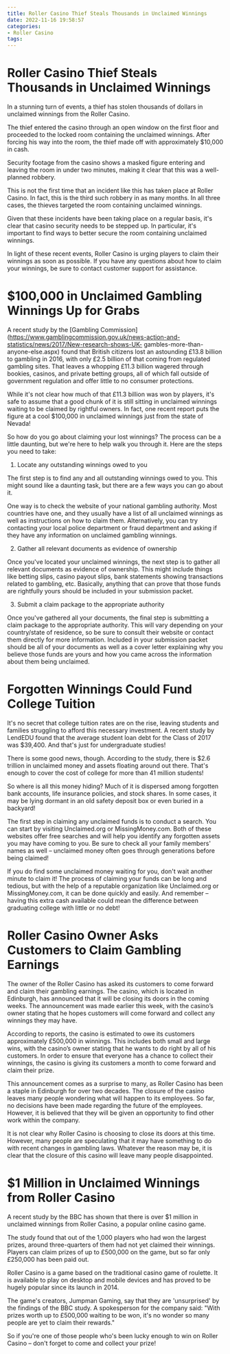 ```yaml
---
title: Roller Casino Thief Steals Thousands in Unclaimed Winnings
date: 2022-11-16 19:58:57
categories:
- Roller Casino
tags:
---
```



#  Roller Casino Thief Steals Thousands in Unclaimed Winnings

In a stunning turn of events, a thief has stolen thousands of dollars in unclaimed winnings from the Roller Casino.

The thief entered the casino through an open window on the first floor and proceeded to the locked room containing the unclaimed winnings. After forcing his way into the room, the thief made off with approximately $10,000 in cash.

Security footage from the casino shows a masked figure entering and leaving the room in under two minutes, making it clear that this was a well-planned robbery.

This is not the first time that an incident like this has taken place at Roller Casino. In fact, this is the third such robbery in as many months. In all three cases, the thieves targeted the room containing unclaimed winnings.

Given that these incidents have been taking place on a regular basis, it's clear that casino security needs to be stepped up. In particular, it's important to find ways to better secure the room containing unclaimed winnings.

In light of these recent events, Roller Casino is urging players to claim their winnings as soon as possible. If you have any questions about how to claim your winnings, be sure to contact customer support for assistance.

#  $100,000 in Unclaimed Gambling Winnings Up for Grabs

A recent study by the [Gambling Commission](https://www.gamblingcommission.gov.uk/news-action-and-statistics/news/2017/New-research-shows-UK- gambles-more-than-anyone-else.aspx) found that British citizens lost an astounding £13.8 billion to gambling in 2016, with only £2.5 billion of that coming from regulated gambling sites. That leaves a whopping £11.3 billion wagered through bookies, casinos, and private betting groups, all of which fall outside of government regulation and offer little to no consumer protections.

While it's not clear how much of that £11.3 billion was won by players, it's safe to assume that a good chunk of it is still sitting in unclaimed winnings waiting to be claimed by rightful owners. In fact, one recent report puts the figure at a cool $100,000 in unclaimed winnings just from the state of Nevada!

So how do you go about claiming your lost winnings? The process can be a little daunting, but we're here to help walk you through it. Here are the steps you need to take:

1) Locate any outstanding winnings owed to you

The first step is to find any and all outstanding winnings owed to you. This might sound like a daunting task, but there are a few ways you can go about it.

One way is to check the website of your national gambling authority. Most countries have one, and they usually have a list of all unclaimed winnings as well as instructions on how to claim them. Alternatively, you can try contacting your local police department or fraud department and asking if they have any information on unclaimed gambling winnings.

2) Gather all relevant documents
 as evidence of ownership

Once you've located your unclaimed winnings, the next step is to gather all relevant documents as evidence of ownership. This might include things like betting slips, casino payout slips, bank statements showing transactions related to gambling, etc. Basically, anything that can prove that those funds are rightfully yours should be included in your submission packet.

3) Submit a claim package to the appropriate authority

Once you've gathered all your documents, the final step is submitting a claim package to the appropriate authority. This will vary depending on your country/state of residence, so be sure to consult their website or contact them directly for more information. Included in your submission packet should be all of your documents as well as a cover letter explaining why you believe those funds are yours and how you came across the information about them being unclaimed.

#  Forgotten Winnings Could Fund College Tuition

It's no secret that college tuition rates are on the rise, leaving students and families struggling to afford this necessary investment. A recent study by LendEDU found that the average student loan debt for the Class of 2017 was $39,400. And that's just for undergraduate studies!

There is some good news, though. According to the study, there is $2.6 trillion in unclaimed money and assets floating around out there. That's enough to cover the cost of college for more than 41 million students!

So where is all this money hiding? Much of it is dispersed among forgotten bank accounts, life insurance policies, and stock shares. In some cases, it may be lying dormant in an old safety deposit box or even buried in a backyard!

The first step in claiming any unclaimed funds is to conduct a search. You can start by visiting Unclaimed.org or MissingMoney.com. Both of these websites offer free searches and will help you identify any forgotten assets you may have coming to you. Be sure to check all your family members' names as well – unclaimed money often goes through generations before being claimed!

If you do find some unclaimed money waiting for you, don't wait another minute to claim it! The process of claiming your funds can be long and tedious, but with the help of a reputable organization like Unclaimed.org or MissingMoney.com, it can be done quickly and easily. And remember – having this extra cash available could mean the difference between graduating college with little or no debt!

#  Roller Casino Owner Asks Customers to Claim Gambling Earnings

The owner of the Roller Casino has asked its customers to come forward and claim their gambling earnings. The casino, which is located in Edinburgh, has announced that it will be closing its doors in the coming weeks. The announcement was made earlier this week, with the casino’s owner stating that he hopes customers will come forward and collect any winnings they may have.

According to reports, the casino is estimated to owe its customers approximately £500,000 in winnings. This includes both small and large wins, with the casino’s owner stating that he wants to do right by all of his customers. In order to ensure that everyone has a chance to collect their winnings, the casino is giving its customers a month to come forward and claim their prize.

This announcement comes as a surprise to many, as Roller Casino has been a staple in Edinburgh for over two decades. The closure of the casino leaves many people wondering what will happen to its employees. So far, no decisions have been made regarding the future of the employees. However, it is believed that they will be given an opportunity to find other work within the company.

It is not clear why Roller Casino is choosing to close its doors at this time. However, many people are speculating that it may have something to do with recent changes in gambling laws. Whatever the reason may be, it is clear that the closure of this casino will leave many people disappointed.

#  $1 Million in Unclaimed Winnings from Roller Casino

A recent study by the BBC has shown that there is over $1 million in unclaimed winnings from Roller Casino, a popular online casino game.

The study found that out of the 1,000 players who had won the largest prizes, around three-quarters of them had not yet claimed their winnings. Players can claim prizes of up to £500,000 on the game, but so far only £250,000 has been paid out.

Roller Casino is a game based on the traditional casino game of roulette. It is available to play on desktop and mobile devices and has proved to be hugely popular since its launch in 2014.

The game's creators, Jumpman Gaming, say that they are 'unsurprised' by the findings of the BBC study. A spokesperson for the company said: "With prizes worth up to £500,000 waiting to be won, it's no wonder so many people are yet to claim their rewards."

So if you're one of those people who's been lucky enough to win on Roller Casino – don't forget to come and collect your prize!